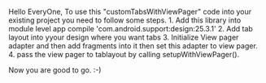 
Hello EveryOne,
  To use this "customTabsWithViewPager" code into your existing project you need to follow some steps.
    1. Add this library into module level app
          compile 'com.android.support:design:25.3.1'
    2. Add tab layout into yyour design where you want tabs 
    3. Initialize View pager adapter and then add fragments into it then set this adapter to view pager.
    4. pass the view pager to tablayout by calling setupWithViewPager().
  
  Now you are good to go. :-)
